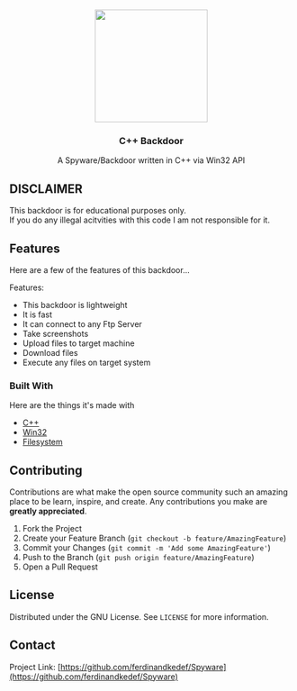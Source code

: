 
<br />
<p align="center">
  <img src="https://upload.wikimedia.org/wikipedia/commons/thumb/1/18/ISO_C%2B%2B_Logo.svg/1200px-ISO_C%2B%2B_Logo.svg.png" height="200" width="200"></img>
  <h3 align="center">C++ Backdoor</h3>

  <p align="center">
    A Spyware/Backdoor written in C++ via Win32 API
    <br />
</p>


## DISCLAIMER

This backdoor is for educational purposes only. <br /> If you do any illegal acitvities with this code I am not responsible for it.
<br />


## Features

Here are a few of the features of this backdoor...
 
Features:
* This backdoor is lightweight
* It is fast
* It can connect to any Ftp Server
* Take screenshots
* Upload files to target machine
* Download files
* Execute any files on target system



### Built With

Here are the things it's made with
* [C++](http://cppreference.com)
* [Win32](https://microsoft.com)
* [Filesystem](http://cppreference.com)




## Contributing

Contributions are what make the open source community such an amazing place to be learn, inspire, and create. Any contributions you make are **greatly appreciated**.

1. Fork the Project
2. Create your Feature Branch (`git checkout -b feature/AmazingFeature`)
3. Commit your Changes (`git commit -m 'Add some AmazingFeature'`)
4. Push to the Branch (`git push origin feature/AmazingFeature`)
5. Open a Pull Request



<!-- LICENSE -->
## License

Distributed under the GNU License. See `LICENSE` for more information.



<!-- CONTACT -->
## Contact

Project Link: [https://github.com/ferdinandkedef/Spyware](https://github.com/ferdinandkedef/Spyware)
